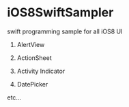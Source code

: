 iOS8SwiftSampler
================

swift programming sample for all iOS8 UI

1) AlertView

2) ActionSheet

3) Activity Indicator

4) DatePicker

etc…

